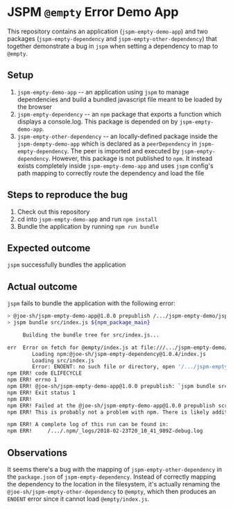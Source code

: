 # JSPM `@empty` Error Demo App

This repository contains an application (`jspm-empty-demo-app`) and two packages
(`jspm-empty-dependency` and `jspm-empty-other-dependency`) that together demonstrate a bug in
`jspm` when setting a dependency to map to `@empty`.

## Setup

1. `jspm-empty-demo-app` -- an application using `jspm` to manage dependencies and build a bundled
   javascript file meant to be loaded by the browser
2. `jspm-empty-dependency` -- an `npm` package that exports a function which displays a console.log.
   This package is depended on by `jspm-empty-demo-app`.
2. `jspm-empty-other-dependency` -- an locally-defined package inside the `jspm-dempty-demo-app`
   which is declared as a `peerDependency` in `jspm-empty-dependency`. The peer is imported and
   executed by `jspm-empty-dependency`. However, this package is not published to `npm`. It instead
   exists completely inside `jspm-empty-demo-app` and uses `jspm` config's path mapping to correctly
   route the dependency and load the file

## Steps to reproduce the bug

1. Check out this repository
2. cd into `jspm-empty-demo-app` and run `npm install`
3. Bundle the application by running `npm run bundle`

## Expected outcome

`jspm` successfully bundles the application

## Actual outcome

`jspm` fails to bundle the application with the following error:

```sh
> @joe-sh/jspm-empty-demo-app@1.0.0 prepublish /.../jspm-empty-demo/jspm-empty-demo-app
> jspm bundle src/index.js ${npm_package_main}

     Building the bundle tree for src/index.js...

err  Error on fetch for @empty/index.js at file:///.../jspm-empty-demo/jspm-empty-demo-app/public/@empty/index.js
        Loading npm:@joe-sh/jspm-empty-dependency@1.0.4/index.js
        Loading src/index.js
        Error: ENOENT: no such file or directory, open '/.../jspm-empty-demo/jspm-empty-demo-app/public/@empty/index.js'
npm ERR! code ELIFECYCLE
npm ERR! errno 1
npm ERR! @joe-sh/jspm-empty-demo-app@1.0.0 prepublish: `jspm bundle src/index.js ${npm_package_main}`
npm ERR! Exit status 1
npm ERR!
npm ERR! Failed at the @joe-sh/jspm-empty-demo-app@1.0.0 prepublish script.
npm ERR! This is probably not a problem with npm. There is likely additional logging output above.

npm ERR! A complete log of this run can be found in:
npm ERR!     /.../.npm/_logs/2018-02-23T20_10_41_989Z-debug.log
```

## Observations

It seems there's a bug with the mapping of `jspm-empty-other-dependency` in the `package.json` of
`jspm-empty-dependency`. Instead of correctly mapping the dependency to the location in the
filesystem, it's actually renaming the `@joe-sh/jspm-empty-other-dependency` to `@empty`, which then
produces an `ENOENT` error since it cannot load `@empty/index.js`.
